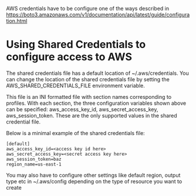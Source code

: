 AWS credentials have to be configure one of the ways described in https://boto3.amazonaws.com/v1/documentation/api/latest/guide/configuration.html


# Using Shared Credentials to configure access to AWS

The shared credentials file has a default location of ~/.aws/credentials. You can change the location of the shared credentials file by setting the AWS_SHARED_CREDENTIALS_FILE environment variable.

This file is an INI formatted file with section names corresponding to profiles. With each section, the three configuration variables shown above can be specified: aws_access_key_id, aws_secret_access_key, aws_session_token. These are the only supported values in the shared credential file.

Below is a minimal example of the shared credentials file:

```
[default]
aws_access_key_id=<access key id here>
aws_secret_access_key=<secret access key here>
aws_session_token=baz
region_name=us-east-1
```

You may also have to configure other settings like default region, output type etc in ~/.aws/config depending on the type of resource you want to create